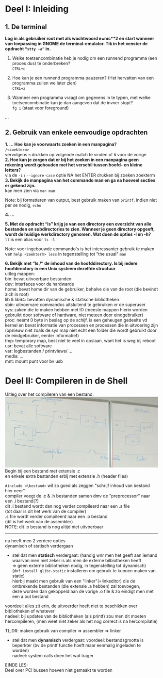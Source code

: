 # Deel I: Inleiding
## 1. De terminal

**Log in als gebruiker root met als wachtwoord e=mc\*\*2 en start wanneer van toepassing in
GNOME de terminal-emulator. Tik in het venster de opdracht `“stty -a”` in.**

1. Welke toetsencombinatie heb je nodig om een runnend programma (een proces dus) te onderbreken?  
`CTRL+c`

2. Hoe kan je een runnend programma pauzeren? (Het hervatten van een
programma zullen we later zien)  
`CTRL+z`
3. Wanneer een programma vraagt om gegevens in te typen, met welke
toetsencombinatie kan je dan aangeven dat de invoer stopt?  
`fg 1` (staat voor foreground)

...

## 2. Gebruik van enkele eenvoudige opdrachten
**1. ... Hoe kan je voorwaarts zoeken in een manpagina?**  
`/<zoekterm>`  
vervolgens `n` drukken op volgende match te vinden of `N` voor de vorige  
**2. Hoe kan je zorgen dat er bij het zoeken in een manpagina geen rekening wordt gehouden met het verschil tussen hoofd- en kleine letters?**  
via de `-i` / `--ignore-case` optie NA het ENTER drukken bij zoeken zoekterm  
**3. Bekijk de manpagina van het commando man en ga na hoeveel secties er gekend zijn.**  
kan men zien via `man man`  

Note: bij formatteren van output, best gebruik maken van `printf`, indien niet per se nodig, `echo`  

**4. ...**  

**5. Met de opdracht “ls” krijg je van een directory een overzicht van alle bestanden en subdirectories te zien. Wanneer je geen directory opgeeft, wordt de huidige werkdirectory genomen. Wat doen de opties -l en -h?**  
`ll` is een alias voor `ls -l`  

Note: voor ingebouwde commando's is het interessanter gebruik te maken van `help <zoekterm> less` in tegenstelling tot "the usual" `man`  

**6. Bekijk met “ls /” de inhoud van de hoofddirectory.   Is bij iedere hoofdirectory in een Unix systeem dezelfde structuur**  
uitleg mappen:  
bin: bevat uitvoerbare bestanden  
dev: interfaces voor de hardwarde  
home: bevat home dir van de gebruiker, behalve die van de root (die bevindt zich in root)  
lib & lib64: bevatten dynamische & statische bibliotheken  
sbin: uitvoervare commandos uitsluitend te gebruiken vr de superuser  
sys: zaken die te maken hebben met IO (meeste mappen hierin worden gebruikt door software of hardware, niet meteen door eindgebruiker)  
proc: neemt 0 byte in beslag op de schijf, is een geheugen gedeelte vd kernel en bevat informatie van processen en processen die in uitvoering zijn (opnieuw niet zoals de sys map niet echt een folder die wordt gebruikt door de eindgebruiker, eerder informatief)  
tmp: temporary map, best niet te veel in opslaan, want het is weg bij reboot  
usr: bevat alle software  
var: logbestanden / printviews/ ...  
media: ...  
mnt: mount punt voor bv usb  

# Deel II: Compileren in de Shell


Uitleg over het compileren van een bestand:  
![file_compiler](./afbeeldingen/compileer_flow.png)  
Begin bij een bestand met extensie .c  
en enkele extra bestanden erbij met extensie .h (header files)  

`#include <\bestand>` wil zo goed als zeggen "schrijf inhoud van bestand hier neer"  
compiler voegt de .c & .h bestanden samen dmv de "preprocessor" naar een .i bestand(?)  
dit .i bestand wordt dan nog verder compileerd naar een .s file  
(tot daar is dit het werk van de compiler)  
.s file wordt verder compileerd naar een .o bestand  
(dit is het werk van de assembler)  
NOTE: dit .o bestand is nog altijd niet uitvoerbaar  

---
nu heeft men 2 verdere opties  
dynamisch of statisch verdergaan

- stel dat men **statisch** verdergaat:
(handig wnr men het geeft aan iemand waarvan men niet zeker is als men de externe bilbiotheken heeft  
=> geen externe bibliotheken nodig, in tegenstelling tot dynamisch)  
(`dnf install glibc-static` installeren om gebruik te kunnen maken van static)  
hierbij maakt men gebruik van een "linker"(=linkeditor) die de ontbrekende bestanden (die extensie .a hebben) zal toevoegen,  
deze worden dan gekoppeld aan de vorige .o file & zo eindigt men met een a.out bestand  

voordeel: alles zit erin, de uitvoerder hoeft niet te beschikken over bibliotheken of whatever  
nadeel: bij updates van de bibliotheken (als printf) zou men dit moeten hercompileren, (men weet niet zeker als het nog correct is na hercompilatie)  

TL;DR: maken gebruik van compiler => assembler => linker

- stel dat men **dynamisch** verdergaat:
voordeel: bestandsgrootte is beperkter (bv de printf functie hoeft maar eenmalig ingeladen te worden)  
nadeel: system calls doen het wat trager  

EINDE LES:  
Deel over PCI bussen hoeven niet gemaakt te worden
